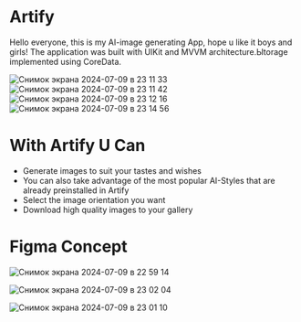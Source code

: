 # Artify 
Hello everyone, this is my AI-image generating App, hope u like it boys and girls!
The application was built with UIKit and MVVM architecture.Ыtorage implemented using CoreData.

![Снимок экрана 2024-07-09 в 23 11 33](https://github.com/H8K-iOS/Artify/assets/147388544/0a774fbf-fe46-46b8-9608-98bebcde2e96)
![Снимок экрана 2024-07-09 в 23 11 42](https://github.com/H8K-iOS/Artify/assets/147388544/147e94aa-573b-4ae1-8c84-5b480048c411)
![Снимок экрана 2024-07-09 в 23 12 16](https://github.com/H8K-iOS/Artify/assets/147388544/4be03fe0-841e-4afa-9778-ca54efc6e2a1)
![Снимок экрана 2024-07-09 в 23 14 56](https://github.com/H8K-iOS/Artify/assets/147388544/cc894c7c-6718-4c26-97b6-fb41d9010807)




# With Artify U Can
- Generate images to suit your tastes and wishes
- You can also take advantage of the most popular AI-Styles that are already preinstalled in Artify
- Select the image orientation you want 
- Download high quality images to your gallery

# Figma Concept
![Снимок экрана 2024-07-09 в 22 59 14](https://github.com/H8K-iOS/Artify/assets/147388544/896c5034-5fca-4b81-8755-4045d3f425e2)


![Снимок экрана 2024-07-09 в 23 02 04](https://github.com/H8K-iOS/Artify/assets/147388544/9ba360bb-a3cb-4cd2-90bf-bd43a9f84e29)



![Снимок экрана 2024-07-09 в 23 01 10](https://github.com/H8K-iOS/Artify/assets/147388544/75721c6e-2b09-4995-b62f-52244f215ad5)
